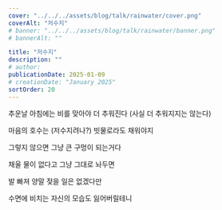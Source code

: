 ```yaml
---
cover: "../../../assets/blog/talk/rainwater/cover.png"
coverAlt: "저수지"
# banner: "../../../assets/blog/talk/rainwater/banner.png"
# bannerAlt: ""

title: "저수지"
description: ""
# author:
publicationDate: 2025-01-09
# creationDate: "January 2025"
sortOrder: 20
---
```


추운날 아침에는 비를 맞아야 더 추워진다 (사실 더 추워지지는 않는다)

마음의 호수는 (저수지려나?) 빗물로라도 채워야지

그렇지 않으면 그냥 큰 구멍이 되는거다

채울 물이 없다고 그냥 그대로 놔두면

발 빠져 양말 젖을 일은 없겠다만

수면에 비치는 자신의 모습도 잃어버릴테니